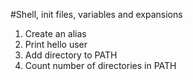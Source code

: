 #Shell, init files, variables and expansions
1. Create an alias
2. Print hello user
3. Add directory to PATH
4. Count number of directories in PATH
